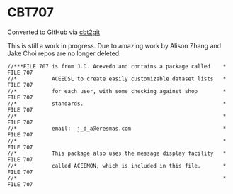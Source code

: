 # CBT707
Converted to GitHub via [cbt2git](https://github.com/wizardofzos/cbt2git)

This is still a work in progress. 
Due to amazing work by Alison Zhang and Jake Choi repos are no longer deleted.

```
//***FILE 707 is from J.D. Acevedo and contains a package called    *   FILE 707
//*           ACEEDSL to create easily customizable dataset lists   *   FILE 707
//*           for each user, with some checking against shop        *   FILE 707
//*           standards.                                            *   FILE 707
//*                                                                 *   FILE 707
//*           email:  j_d_a@eresmas.com                             *   FILE 707
//*                                                                 *   FILE 707
//*           This package also uses the message display facility   *   FILE 707
//*           called ACEEMON, which is included in this file.       *   FILE 707
//*                                                                 *   FILE 707
```
